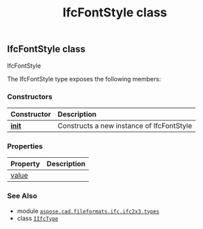 ﻿---
title: IfcFontStyle class
second_title: Aspose.CAD for Python via .NET API References
description: 
type: docs
weight: 460
url: /python-net/aspose.cad.fileformats.ifc.ifc2x3.types/ifcfontstyle/
is_root: false
---

## IfcFontStyle class

IfcFontStyle



The IfcFontStyle type exposes the following members:

### Constructors
| Constructor | Description |
| :- | :- |
| [__init__](/cad/python-net/aspose.cad.fileformats.ifc.ifc2x3.types/ifcfontstyle/__init__/#) | Constructs a new instance of IfcFontStyle |


### Properties
| Property | Description |
| :- | :- |
| [value](/cad/python-net/aspose.cad.fileformats.ifc.ifc2x3.types/ifcfontstyle/value) |  |



### See Also
* module [`aspose.cad.fileformats.ifc.ifc2x3.types`](..)
* class [`IIfcType`](/cad/python-net/aspose.cad.fileformats.ifc/iifctype)
